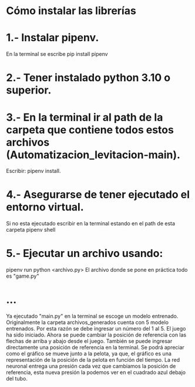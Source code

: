 # Cómo instalar las librerías

# 1.- Instalar pipenv.
En la terminal se escribe
pip install pipenv

# 2.- Tener instalado python 3.10 o superior.

# 3.- En la terminal ir al path de la carpeta que contiene todos estos archivos (Automatizacion_levitacion-main).
Escribir:
pipenv install.

# 4.- Asegurarse de tener ejecutado el entorno virtual.
Si no esta ejecutado escribir en la terminal estando en el path de esta carpeta
pipenv shell

# 5.- Ejecutar un archivo usando:
pipenv run python <archivo.py>
El archivo donde se pone en práctica todo es "game.py"


# ...
Ya ejecutado "main.py"
en la terminal se escoge un modelo entrenado.
Originalmente la carpeta archivos_generados cuenta con 5 modelo entrenados.
Por esta razón se debe ingresar un número del 1 al 5.
El juego ha sido iniciado.
Ahora se puede cambiar la posición de referencia con las flechas de arriba y abajo desde el juego.
También se puede ingresar directamente una posición de referencia en la terminal.
Se podrá apreciar como el gráfico se mueve junto a la pelota, ya que, el gráfico
es una representación de la posición de la pelota en función del tiempo.
La red neuronal entrega una presión cada vez que cambiamos la posición de referencia,
esta nueva presión la podemos ver en el cuadrado azul debajo del tubo.